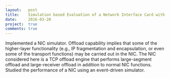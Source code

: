 ```yaml
---
layout:   post
title:    Simulation based Evaluation of a Network Interface Card with Offload Capability.
date:     2016-03-20
project:  true
comments: true
---
```


Implemented a NIC simulator. Offload capability implies that some of the higher-layer functionality (e.g., IP fragmentation and encapsulation, or even some of the transport functions) may be carried out in the NIC. The NIC considered here is a TCP offload engine that performs  large-segment offload and large-receiver offload in addition to normal NIC functions. Studied the performance of a NIC using an event-driven simulator.
